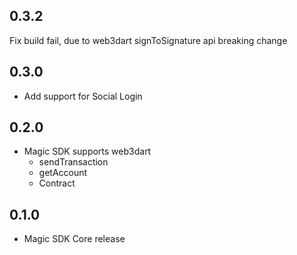 ## 0.3.2

Fix build fail, due to web3dart signToSignature api breaking change

## 0.3.0

* Add support for Social Login

## 0.2.0

* Magic SDK supports web3dart
    * sendTransaction
    * getAccount
    * Contract

## 0.1.0

* Magic SDK Core release
